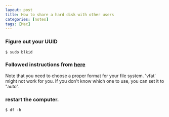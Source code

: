 ```yaml
---
layout: post
title: How to share a hard disk with other users
categories: [notes]
tags: [Mac]
---
```


###  Figure out your UUID

`$ sudo blkid`

### Followed instructions from [here](https://askubuntu.com/questions/352752/how-to-access-drives-that-are-mounted-by-other-users)

Note that you need to choose a proper format for your file system. 'vfat' might not work for you. If you don't know which one to use, you can set it to "auto".

### restart the computer. 

`$ df -h`




